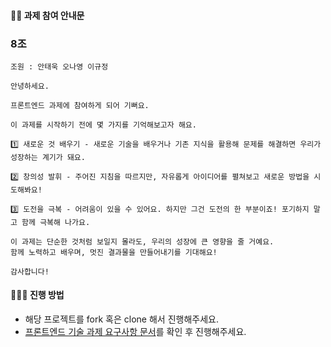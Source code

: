 #### 👋🏻 과제 참여 안내문

### 8조
```
조원 : 안태욱 오나영 이규정
```

```
안녕하세요.

프론트엔드 과제에 참여하게 되어 기뻐요.

이 과제를 시작하기 전에 몇 가지를 기억해보고자 해요.

1️⃣ 새로운 것 배우기 - 새로운 기술을 배우거나 기존 지식을 활용해 문제를 해결하면 우리가 성장하는 계기가 돼요.

2️⃣ 창의성 발휘 - 주어진 지침을 따르지만, 자유롭게 아이디어를 펼쳐보고 새로운 방법을 시도해봐요!

3️⃣ 도전을 극복 - 어려움이 있을 수 있어요. 하지만 그건 도전의 한 부분이죠! 포기하지 말고 함께 극복해 나가요.

이 과제는 단순한 것처럼 보일지 몰라도, 우리의 성장에 큰 영향을 줄 거예요.
함께 노력하고 배우며, 멋진 결과물을 만들어내기를 기대해요!

감사합니다!
```

#### 👨🏻‍💻 진행 방법

- 해당 프로젝트를 fork 혹은 clone 해서 진행해주세요.
- [프론트엔드 기술 과제 요구사항 문서](https://www.notion.so/inifinite-tries/317b3150aa8d4c898b9274aae54d0e74?pvs=4)를 확인 후 진행해주세요.
